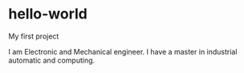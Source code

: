 # hello-world
My first project

I am Electronic and Mechanical engineer. I have a master in industrial automatic and computing.
